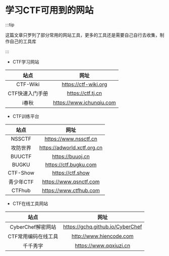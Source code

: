 # 学习CTF可用到的网站

:::tip

这篇文章只罗列了部分常用的网站工具，更多的工具还是需要自己自行去收集，制作自己的工具库

:::

- CTF学习网站

|      站点      |           网址           |
| :-------------: | :----------------------: |
|    CTF-Wiki    |   https://ctf-wiki.org   |
| CTF快速入门手册 |    https://ctf.tj.cn    |
|      i春秋      | https://www.ichunqiu.com |

- CTF训练平台

|   站点   |            网址            |
| :-------: | :-------------------------: |
|  NSSCTF  |    https://www.nssctf.cn    |
| 攻防世界 | https://adworld.xctf.org.cn |
|  BUUCTF  |      https://buuoj.cn      |
|   BUGKU   |    https://ctf.bugku.com    |
| CTF-Show |      https://ctf.show      |
| 青少年CTF |   https://www.qsnctf.com   |
|  CTFhub  |   https://www.ctfhub.com   |

- CTF在线工具网站

|        站点        |               网址               |
| :-----------------: | :------------------------------: |
|  CyberChef解密网站  | https://gchq.github.io/CyberChef |
| CTF常用编码在线工具 |     http://www.hiencode.com     |
|      千千秀字      |      https://www.qqxiuzi.cn      |
